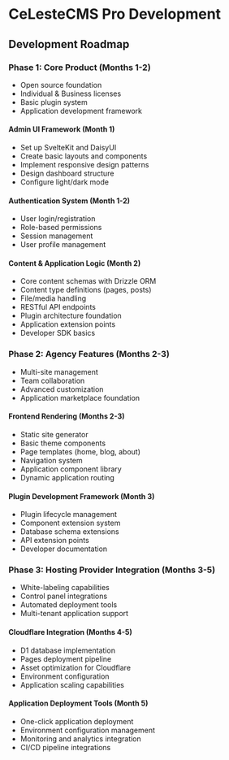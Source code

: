 # CeLesteCMS Pro Development

## Development Roadmap

### Phase 1: Core Product (Months 1-2)
- Open source foundation
- Individual & Business licenses
- Basic plugin system
- Application development framework

#### Admin UI Framework (Month 1)
- Set up SvelteKit and DaisyUI
- Create basic layouts and components
- Implement responsive design patterns
- Design dashboard structure
- Configure light/dark mode

#### Authentication System (Month 1-2)
- User login/registration
- Role-based permissions
- Session management
- User profile management

#### Content & Application Logic (Month 2)
- Core content schemas with Drizzle ORM
- Content type definitions (pages, posts)
- File/media handling
- RESTful API endpoints
- Plugin architecture foundation
- Application extension points
- Developer SDK basics

### Phase 2: Agency Features (Months 2-3)
- Multi-site management
- Team collaboration
- Advanced customization
- Application marketplace foundation

#### Frontend Rendering (Months 2-3)
- Static site generator
- Basic theme components
- Page templates (home, blog, about)
- Navigation system
- Application component library
- Dynamic application routing

#### Plugin Development Framework (Month 3)
- Plugin lifecycle management
- Component extension system
- Database schema extensions
- API extension points
- Developer documentation

### Phase 3: Hosting Provider Integration (Months 3-5)
- White-labeling capabilities
- Control panel integrations
- Automated deployment tools
- Multi-tenant application support

#### Cloudflare Integration (Months 4-5)
- D1 database implementation
- Pages deployment pipeline
- Asset optimization for Cloudflare
- Environment configuration
- Application scaling capabilities

#### Application Deployment Tools (Month 5)
- One-click application deployment
- Environment configuration management
- Monitoring and analytics integration
- CI/CD pipeline integrations
